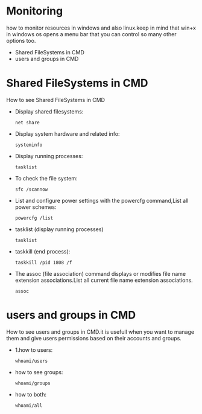 # Monitoring
how to monitor resources in windows and also linux.keep in mind that win+x in windows os opens a menu bar that you can control so many other options too.



<ul>
<li>Shared FileSystems in CMD</li>
<li>users and groups in CMD</li>
</ul>

# Shared FileSystems in CMD
How to see Shared FileSystems in CMD
<ul>
<li>Display shared filesystems:

    net share    

</li>
<li>Display system hardware and related info:

    systeminfo   

</li>
<li>Display running processes:

    tasklist   

</li>
<li>To check the file system:

    sfc /scannow

</li>
<li>List and configure power settings with the powercfg command,List all power schemes:

    powercfg /list

</li>
<li>tasklist (display running processes)

    tasklist


</li>
<li>taskkill (end process):

    taskkill /pid 1808 /f

</li>
<li>The assoc (file association) command displays or modifies file name extension associations.List all current file name extension associations.

    assoc

</li>
</ul>


# users and groups in CMD
How to see users and groups in CMD.it is usefull when you want to manage them and give users permissions based on their accounts and groups.
<ul>
<li>1.how to users:

    whoami/users

</li>
<li>how to see groups:

    whoami/groups

</li>
<li>how to both:

    whoami/all

</li>
</ul>